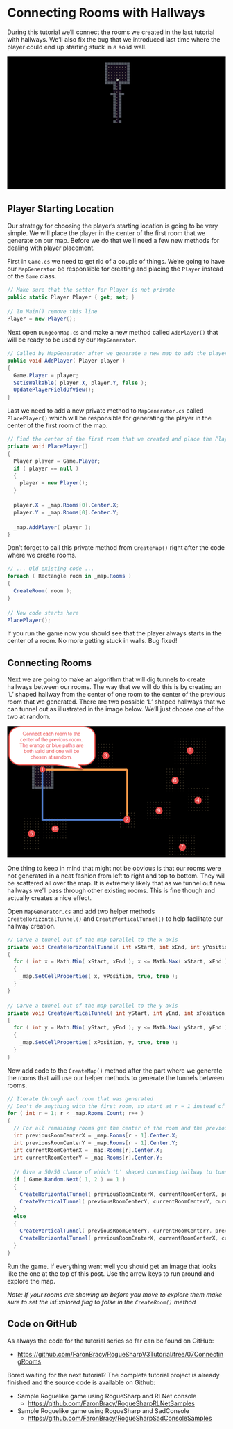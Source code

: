 # Connecting Rooms with Hallways

During this tutorial we’ll connect the rooms we created in the last tutorial with hallways. We’ll also fix the bug that we introduced last time where the player could end up starting stuck in a solid wall.

![Player navigating rooms](../images/V3Tutorial/09_hallways.gif "Animation of player navigating rooms and hallways")

## Player Starting Location

Our strategy for choosing the player’s starting location is going to be very simple. We will place the player in the center of the first room that we generate on our map. Before we do that we’ll need a few new methods for dealing with player placement.

First in `Game.cs` we need to get rid of a couple of things. We’re going to have our `MapGenerator` be responsible for creating and placing the `Player` instead of the `Game` class.

```cs
// Make sure that the setter for Player is not private
public static Player Player { get; set; }

// In Main() remove this line
Player = new Player();
```

Next open `DungeonMap.cs` and make a new method called `AddPlayer()` that will be ready to be used by our `MapGenerator`.

```cs
// Called by MapGenerator after we generate a new map to add the player to the map
public void AddPlayer( Player player )
{
  Game.Player = player;
  SetIsWalkable( player.X, player.Y, false );
  UpdatePlayerFieldOfView();
}
```

Last we need to add a new private method to `MapGenerator.cs` called `PlacePlayer()` which will be responsible for generating the player in the center of the first room of the map.

```cs
// Find the center of the first room that we created and place the Player there
private void PlacePlayer()
{
  Player player = Game.Player;
  if ( player == null )
  {
    player = new Player();
  }

  player.X = _map.Rooms[0].Center.X;
  player.Y = _map.Rooms[0].Center.Y;

  _map.AddPlayer( player );
}
```

Don’t forget to call this private method from `CreateMap()` right after the code where we create rooms.

```cs
// ... Old existing code ...
foreach ( Rectangle room in _map.Rooms )
{
  CreateRoom( room );
}

// New code starts here
PlacePlayer();
```

If you run the game now you should see that the player always starts in the center of a room. No more getting stuck in walls. Bug fixed!

## Connecting Rooms

Next we are going to make an algorithm that will dig tunnels to create hallways between our rooms. The way that we will do this is by creating an ‘L’ shaped hallway from the center of one room to the center of the previous room that we generated. There are two possible ‘L’ shaped hallways that we can tunnel out as illustrated in the image below. We’ll just choose one of the two at random.

![L shaped hallways](../images/V3Tutorial/09_connectingrooms.png "L shaped hallways being generated")

One thing to keep in mind that might not be obvious is that our rooms were not generated in a neat fashion from left to right and top to bottom. They will be scattered all over the map. It is extremely likely that as we tunnel out new hallways we’ll pass through other existing rooms. This is fine though and actually creates a nice effect.

Open `MapGenerator.cs` and add two helper methods `CreateHorizontalTunnel()` and `CreateVerticalTunnel()` to help facilitate our hallway creation.

```cs
// Carve a tunnel out of the map parallel to the x-axis
private void CreateHorizontalTunnel( int xStart, int xEnd, int yPosition )
{
  for ( int x = Math.Min( xStart, xEnd ); x <= Math.Max( xStart, xEnd ); x++ )
  {
    _map.SetCellProperties( x, yPosition, true, true );
  }
}

// Carve a tunnel out of the map parallel to the y-axis
private void CreateVerticalTunnel( int yStart, int yEnd, int xPosition )
{
  for ( int y = Math.Min( yStart, yEnd ); y <= Math.Max( yStart, yEnd ); y++ )
  {
    _map.SetCellProperties( xPosition, y, true, true );
  }
}
```

Now add code to the `CreateMap()` method after the part where we generate the rooms that will use our helper methods to generate the tunnels between rooms.

```cs
// Iterate through each room that was generated
// Don't do anything with the first room, so start at r = 1 instead of r = 0
for ( int r = 1; r < _map.Rooms.Count; r++ )
{
  // For all remaining rooms get the center of the room and the previous room
  int previousRoomCenterX = _map.Rooms[r - 1].Center.X;
  int previousRoomCenterY = _map.Rooms[r - 1].Center.Y;
  int currentRoomCenterX = _map.Rooms[r].Center.X;
  int currentRoomCenterY = _map.Rooms[r].Center.Y;

  // Give a 50/50 chance of which 'L' shaped connecting hallway to tunnel out
  if ( Game.Random.Next( 1, 2 ) == 1 )
  {
    CreateHorizontalTunnel( previousRoomCenterX, currentRoomCenterX, previousRoomCenterY );
    CreateVerticalTunnel( previousRoomCenterY, currentRoomCenterY, currentRoomCenterX );
  }
  else
  {
    CreateVerticalTunnel( previousRoomCenterY, currentRoomCenterY, previousRoomCenterX );
    CreateHorizontalTunnel( previousRoomCenterX, currentRoomCenterX, currentRoomCenterY );
  }
}
```

Run the game. If everything went well you should get an image that looks like the one at the top of this post. Use the arrow keys to run around and explore the map.

*Note: If your rooms are showing up before you move to explore them make sure to set the IsExplored flag to false in the `CreateRoom()` method*

## Code on GitHub

As always the code for the tutorial series so far can be found on GitHub:

* <https://github.com/FaronBracy/RogueSharpV3Tutorial/tree/07ConnectingRooms>

Bored waiting for the next tutorial? The complete tutorial project is already finished and the source code is available on Github:

* Sample Roguelike game using RogueSharp and RLNet console
  * <https://github.com/FaronBracy/RogueSharpRLNetSamples>
* Sample Roguelike game using RogueSharp and SadConsole
  * <https://github.com/FaronBracy/RogueSharpSadConsoleSamples>

